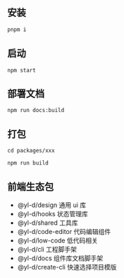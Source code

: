 ## 安装

```js
pnpm i
```

## 启动

```
npm start
```

## 部署文档

```
npm run docs:build
```

## 打包

```
cd packages/xxx

npm run build
```

## 前端生态包

- @yl-d/design 通用 ui 库
- @yl-d/hooks 状态管理库
- @yl-d/shared 工具库
- @yl-d/code-editor 代码编辑组件
- @yl-d/low-code 低代码相关
- @yl-d/cli 工程脚手架
- @yl-d/docs 组件库文档脚手架
- @yl-d/create-cli 快速选择项目模版
